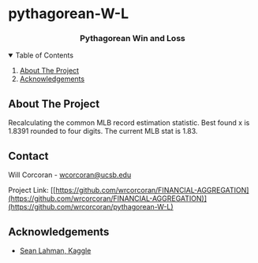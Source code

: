 # pythagorean-W-L
<p align="center">
  <h3 align="center">Pythagorean Win and Loss</h3>
</p>



<!-- TABLE OF CONTENTS -->
<details open="open">
  <summary>Table of Contents</summary>
  <ol>
    <li>
      <a href="#about-the-project">About The Project</a>
    </li>
    <li>
       <a href="#acknowledgements">Acknowledgements</a>
    </li>
  </ol>
</details>



<!-- ABOUT THE PROJECT -->
## About The Project
Recalculating the common MLB record estimation statistic. Best found x is 1.8391 rounded to four digits. The current MLB stat is 1.83.

<!-- CONTACT -->
## Contact

Will Corcoran - wcorcoran@ucsb.edu

Project Link: [[https://github.com/wrcorcoran/FINANCIAL-AGGREGATION](https://github.com/wrcorcoran/FINANCIAL-AGGREGATION)](https://github.com/wrcorcoran/pythagorean-W-L)

<!-- ACKNOWLEDGEMENTS -->
## Acknowledgements
* [Sean Lahman, Kaggle](https://www.kaggle.com/datasets/seanlahman/the-history-of-baseball?resource=download)
